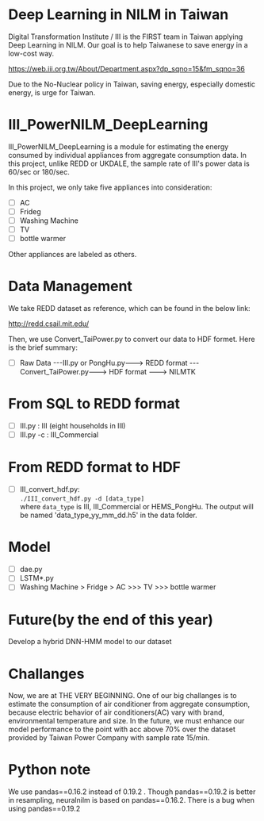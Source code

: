 # Deep Learning in NILM in Taiwan
Digital Transformation Institute / III is the FIRST team in Taiwan applying Deep Learning in NILM. Our goal is to help Taiwanese to save energy in a low-cost way.

https://web.iii.org.tw/About/Department.aspx?dp_sqno=15&fm_sqno=36

Due to the No-Nuclear policy in Taiwan, saving energy, especially domestic energy, is urge for Taiwan.

# III_PowerNILM_DeepLearning
III_PowerNILM_DeepLearning is a module for estimating the energy consumed by individual appliances from aggregate consumption data. In this project, unlike REDD or UKDALE, the sample rate of III's power data is 60/sec or 180/sec.

In this project, we only take five appliances into consideration:
- [ ] AC
- [ ] Frideg
- [ ] Washing Machine
- [ ] TV
- [ ] bottle warmer 

Other appliances are labeled as others.

# Data Management  
We take REDD dataset as reference, which can be found in the below link:

http://redd.csail.mit.edu/

Then, we use Convert_TaiPower.py to convert our data to HDF formet. Here is the brief summary:
- [ ] Raw Data ---III.py or PongHu.py---> REDD format ---Convert_TaiPower.py---> HDF format ---> NILMTK

# From SQL to REDD format
- [ ] III.py :  III (eight households in III)
- [ ] III.py -c :  III_Commercial

# From REDD format to HDF
- [ ] III_convert_hdf.py:<br />
`./III_convert_hdf.py -d [data_type]`<br />
where `data_type` is III, III_Commercial or HEMS_PongHu. The output will be named 'data_type_yy_mm_dd.h5' in the data folder.

# Model
- [ ] dae.py 
- [ ] LSTM*.py 
- [ ] Washing Machine > Fridge > AC >>> TV >>> bottle warmer

# Future(by the end of this year)
Develop a hybrid DNN-HMM model to our dataset

# Challanges
Now, we are at THE VERY BEGINNING. One of our big challanges is to estimate the consumption of air conditioner from aggregate consumption, because electric behavior of air conditioners(AC) vary with brand, environmental temperature and size. In the future, we must enhance our model performance to the point with acc above 70% over the dataset provided by Taiwan Power Company with sample rate 15/min.

# Python note
We use pandas==0.16.2 instead of 0.19.2 . Though pandas==0.19.2 is better in resampling, neuralnilm is based on pandas==0.16.2. There is a bug when using pandas==0.19.2
